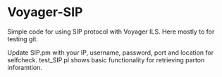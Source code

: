 Voyager-SIP
===========

Simple code for using SIP protocol with Voyager ILS.  Here mostly to for testing git.

Update SIP.pm with your IP, username, password, port and location for selfcheck. test_SIP.pl shows basic functionality for retrieving parton inforamtion.
